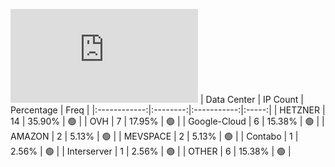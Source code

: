 ![Diagramm](https://github.com/obajay/StateSync-snapshots/blob/main/Projects/Carbon/1/README.md)
| Data Center | IP Count | Percentage | Freq |
|:------------:|:--------:|:-----------:|:-----:|
| HETZNER | 14 | 35.90% | 🟢 |
| OVH | 7 | 17.95% | 🟢 |
| Google-Cloud | 6 | 15.38% | 🟢 |
| AMAZON | 2 | 5.13% | 🟢 |
| MEVSPACE | 2 | 5.13% | 🟢 |
| Contabo | 1 | 2.56% | 🟢 |
| Interserver | 1 | 2.56% | 🟢 |
| OTHER | 6 | 15.38% | 🟢 |